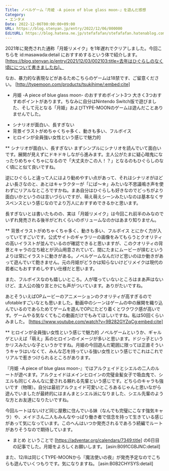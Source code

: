 ```yaml
---
Title: ノベルゲーム『月姫 -A piece of blue glass moon-』を遊んだ感想
Category:
- エンタメ
Date: 2022-12-06T00:00:00+09:00
URL: https://blog.stenyan.jp/entry/2022/12/06/000000
EditURL: https://blog.hatena.ne.jp/stefafafan/stefafafan.hatenablog.com/atom/entry/4207112889942973648
---
```


2021年に発売された通称「月姫リメイク」を1年遅れでクリアしました。今回こちらを id:masawada:detail におすすめするという体で紹介します。[https://blog.stenyan.jp/entry/2021/12/03/002103:title=去年はひぐらしのなく頃にについて書きましたね]。

なお、暴力的な表現などがあるためこちらのゲームは18禁です、ご留意ください。
[http://typemoon.com/products/tsukihime/:embed:cite]

* 月姫 -A piece of blue glass moon- のおすすめポイント3つ
大きく3つおすすめポイントがあります。ちなみに自分はNintendo Switch版で遊びました、そして元となる「月姫」およびTYPE-MOONのゲームは遊んだことありませんでした。

+ シナリオが面白い、長すぎない
+ 背景イラストがめちゃくちゃ多く、動きも多い、フルボイス
+ ヒロインが全員強い女性という感じで魅力的

** シナリオが面白い、長すぎない
まずシンプルにシナリオを読んでいて面白いです。展開が見えずにドキドキしながら進みます。主人公がたまに疑心暗鬼になったりめちゃくちゃになるので「大丈夫かこの人！？」となるのもひぐらしのなく頃にと似て良いですね。

逆にひぐらしと違って人にはより勧めやすい点があって、それはシナリオがほどよい長さなのと、あとはキャラクターが「にぱ〜☆」みたいな不思議鳴き声を使わずにリアルなところですかね。まあ自分はひぐらしも好きなのでどっちがより面白いかというのは言いづらいですが、萌え萌えシーンみたいなのは基本なくサスペンスという感じなのでより万人におすすめできるかと思います。

長すぎないとは書いたものの、実は「月姫リメイク」は今回これ前半のみなのでいずれ発売される後半がどれくらいのボリュームなのかはあまり知りません。

** 背景イラストがめちゃくちゃ多く、動きも多い、フルボイス
とにかく力が入っていてすごいです。公式サイトのギャラリーの画像をみてもらうとクオリティの高いイラストが並んでいるのが確認できると思いますが、このクオリティの背景とキャラの立ち絵とが沢山用意されていて、間にたまにムービーが挟むというよりは常にイラストに動きがある。ノベルゲームなんだけど思いのほか動きがあって遊んでいて飽きません。元の月姫がどうかは知らないけどリメイクは現代の若者にもおすすめしやすい仕様だと思います。

また、フルボイスなのも嬉しいところ。人が喋っていないところはまあ声はないけど、主人公の独り言とかにも声がついています。ありがたいですね。

あとそういえばOPムービーのアニメーションのクオリティが高すぎるのでufotableすごいなとも思いました。動画中のシーンはゲームの中の展開を織り込んでいるのであらためてゲームを遊んでOPにたどり着くとワクワク感が高いです。ゲームやる気なくてもこの動画だけでもみてほしいですね。私は50回くらいみました。
[https://www.youtube.com/watch?v=9B282GYZqCg:embed:cite]

** ヒロインが全員強い女性という感じで魅力的
ノベルゲームというか、ギャルゲといえば「萌え」系のヒロインのイメージが多いと思います。ドジっ子というかリスみたいな子というかですね。月姫の今回遊んだ範囲に限っては正直そういうキャラはいなくて、みんな芯を持っている強い女性という感じでこれはこれでリアルで惹きつけられるところがあります。

『月姫 -A piece of blue glass moon-』ではアルクェイドとシエルの二人のルートが遊べます。アルクェイドはメインヒロインの完璧金髪女子で吸血鬼で、シエルも同じくみんなに愛される頼れる先輩という感じです。どちらのキャラも強いです（物理）。自分は最初アルクェイド可愛いところあるじゃんと思いながら遊んでいましたが最終的にはまんまとシエル派になりました、シエル先輩のような方とお友達になりたいですね。

今回ルートはないけど同じ屋敷に住んでいる妹（なんでも完璧にこなす強気キャラ）や、メイドさん二人もみんなやっぱり働き者で信念を持って生きている感じがあって気になっています。このへんはいつか発売されるであろう続編でルートがありそうなので期待しています。

* まとめ
ということで [https://adventar.org/calendars/7349:title] の6日目の記事でした。月姫をよろしくお願いします。
[asin:B091CGBJNC:detail]

また、12/8は同じくTYPE-MOONから『魔法使いの夜』が発売予定なのでこちらも遊んでいくつもりです。気になりますね。
[asin:B0B2CHYSYS:detail]


